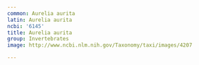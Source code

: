 ```yaml
---
common: Aurelia aurita
latin: Aurelia aurita
ncbi: '6145'
title: Aurelia aurita
group: Invertebrates
image: http://www.ncbi.nlm.nih.gov/Taxonomy/taxi/images/4207

---
```

